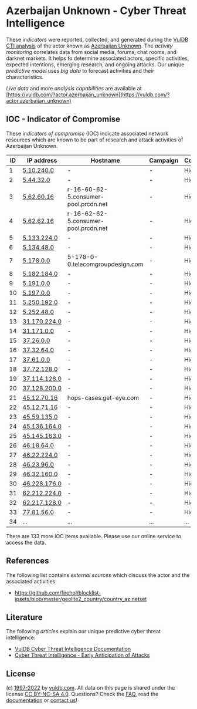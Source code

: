# Azerbaijan Unknown - Cyber Threat Intelligence

These _indicators_ were reported, collected, and generated during the [VulDB CTI analysis](https://vuldb.com/?kb.cti) of the actor known as [Azerbaijan Unknown](https://vuldb.com/?actor.azerbaijan_unknown). The _activity monitoring_ correlates data from social media, forums, chat rooms, and darknet markets. It helps to determine associated actors, specific activities, expected intentions, emerging research, and ongoing attacks. Our unique _predictive model_ uses _big data_ to forecast activities and their characteristics.

_Live data_ and more _analysis capabilities_ are available at [https://vuldb.com/?actor.azerbaijan_unknown](https://vuldb.com/?actor.azerbaijan_unknown)

## IOC - Indicator of Compromise

These _indicators of compromise_ (IOC) indicate associated network resources which are known to be part of research and attack activities of Azerbaijan Unknown.

ID | IP address | Hostname | Campaign | Confidence
-- | ---------- | -------- | -------- | ----------
1 | [5.10.240.0](https://vuldb.com/?ip.5.10.240.0) | - | - | High
2 | [5.44.32.0](https://vuldb.com/?ip.5.44.32.0) | - | - | High
3 | [5.62.60.16](https://vuldb.com/?ip.5.62.60.16) | r-16-60-62-5.consumer-pool.prcdn.net | - | High
4 | [5.62.62.16](https://vuldb.com/?ip.5.62.62.16) | r-16-62-62-5.consumer-pool.prcdn.net | - | High
5 | [5.133.224.0](https://vuldb.com/?ip.5.133.224.0) | - | - | High
6 | [5.134.48.0](https://vuldb.com/?ip.5.134.48.0) | - | - | High
7 | [5.178.0.0](https://vuldb.com/?ip.5.178.0.0) | 5-178-0-0.telecomgroupdesign.com | - | High
8 | [5.182.184.0](https://vuldb.com/?ip.5.182.184.0) | - | - | High
9 | [5.191.0.0](https://vuldb.com/?ip.5.191.0.0) | - | - | High
10 | [5.197.0.0](https://vuldb.com/?ip.5.197.0.0) | - | - | High
11 | [5.250.192.0](https://vuldb.com/?ip.5.250.192.0) | - | - | High
12 | [5.252.48.0](https://vuldb.com/?ip.5.252.48.0) | - | - | High
13 | [31.170.224.0](https://vuldb.com/?ip.31.170.224.0) | - | - | High
14 | [31.171.0.0](https://vuldb.com/?ip.31.171.0.0) | - | - | High
15 | [37.26.0.0](https://vuldb.com/?ip.37.26.0.0) | - | - | High
16 | [37.32.64.0](https://vuldb.com/?ip.37.32.64.0) | - | - | High
17 | [37.61.0.0](https://vuldb.com/?ip.37.61.0.0) | - | - | High
18 | [37.72.128.0](https://vuldb.com/?ip.37.72.128.0) | - | - | High
19 | [37.114.128.0](https://vuldb.com/?ip.37.114.128.0) | - | - | High
20 | [37.128.200.0](https://vuldb.com/?ip.37.128.200.0) | - | - | High
21 | [45.12.70.16](https://vuldb.com/?ip.45.12.70.16) | hops-cases.get-eye.com | - | High
22 | [45.12.71.16](https://vuldb.com/?ip.45.12.71.16) | - | - | High
23 | [45.59.135.0](https://vuldb.com/?ip.45.59.135.0) | - | - | High
24 | [45.136.164.0](https://vuldb.com/?ip.45.136.164.0) | - | - | High
25 | [45.145.163.0](https://vuldb.com/?ip.45.145.163.0) | - | - | High
26 | [46.18.64.0](https://vuldb.com/?ip.46.18.64.0) | - | - | High
27 | [46.22.224.0](https://vuldb.com/?ip.46.22.224.0) | - | - | High
28 | [46.23.96.0](https://vuldb.com/?ip.46.23.96.0) | - | - | High
29 | [46.32.160.0](https://vuldb.com/?ip.46.32.160.0) | - | - | High
30 | [46.228.176.0](https://vuldb.com/?ip.46.228.176.0) | - | - | High
31 | [62.212.224.0](https://vuldb.com/?ip.62.212.224.0) | - | - | High
32 | [62.217.128.0](https://vuldb.com/?ip.62.217.128.0) | - | - | High
33 | [77.81.56.0](https://vuldb.com/?ip.77.81.56.0) | - | - | High
34 | ... | ... | ... | ...

There are 133 more IOC items available. Please use our online service to access the data.

## References

The following list contains _external sources_ which discuss the actor and the associated activities:

* https://github.com/firehol/blocklist-ipsets/blob/master/geolite2_country/country_az.netset

## Literature

The following _articles_ explain our unique predictive cyber threat intelligence:

* [VulDB Cyber Threat Intelligence Documentation](https://vuldb.com/?kb.cti)
* [Cyber Threat Intelligence - Early Anticipation of Attacks](https://www.scip.ch/en/?labs.20201022)

## License

(c) [1997-2022](https://vuldb.com/?kb.changelog) by [vuldb.com](https://vuldb.com/?kb.about). All data on this page is shared under the license [CC BY-NC-SA 4.0](https://creativecommons.org/licenses/by-nc-sa/4.0/). Questions? Check the [FAQ](https://vuldb.com/?kb.faq), read the [documentation](https://vuldb.com/?kb) or [contact us](https://vuldb.com/?contact)!
